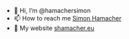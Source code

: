 - 👋 Hi, I’m @hamachersimon
- 📫 How to reach me [Simon Hamacher](mailto:Simon.Hamacher@bertrandt.com?subject=[GitHub])
- :link: My website [shamacher.eu](https://www.shamacher.eu) 

